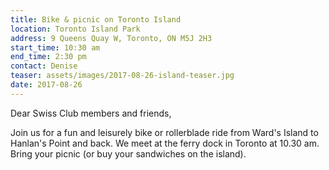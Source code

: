 ```yaml
---
title: Bike & picnic on Toronto Island
location: Toronto Island Park
address: 9 Queens Quay W, Toronto, ON M5J 2H3
start_time: 10:30 am
end_time: 2:30 pm
contact: Denise
teaser: assets/images/2017-08-26-island-teaser.jpg
date: 2017-08-26
---
```


Dear Swiss Club members and friends,

Join us for a fun and leisurely bike or rollerblade ride from Ward's Island to
Hanlan's Point and back. We meet at the ferry dock in Toronto at 10.30 am.
Bring your picnic (or buy your sandwiches on the island).
